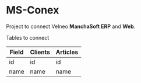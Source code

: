 # MS-Conex

Project to connect Velneo **ManchaSoft ERP** and **Web**.

Tables to connect


Field|Clients|Articles
---|---|---
id|id|id
name|name|name
